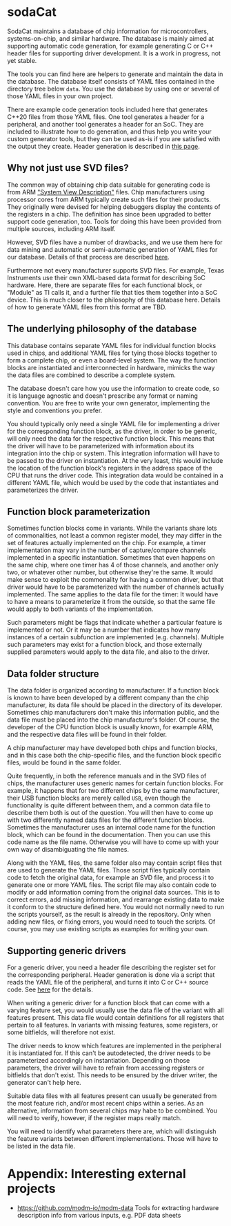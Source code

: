 # sodaCat

SodaCat maintains a database of chip information for microcontrollers,
systems-on-chip, and similar hardware. The database is mainly aimed at
supporting automatic code generation, for example generating C or C++ header
files for supporting driver development. It is a work in progress, not yet
stable.

The tools you can find here are helpers to generate and maintain the data in the
database. The database itself consists of YAML files contained in the directory
tree below `data`. You use the database by using one or several of those YAML
files in your own project.

There are example code generation tools included here that generates C++20 files
from those YAML files. One tool generates a header for a peripheral, and another
tool generates a header for an SoC. They are included to illustrate how to do
generation, and thus help you write your custom generator tools, but they can be
used as-is if you are satisfied with the output they create. Header generation
is described in [this page](Header-generation.md).

## Why not just use SVD files?

The common way of obtaining chip data suitable for generating code is from ARM
["System View
Description"](https://open-cmsis-pack.github.io/svd-spec/main/index.html) files.
Chip manufacturers using processor cores from ARM typically create such files
for their products. They originally were devised for helping debuggers display
the contents of the registers in a chip. The definition has since been upgraded
to better support code generation, too. Tools for doing this have been provided
from multiple sources, including ARM itself.

However, SVD files have a number of drawbacks, and we use them here for data
mining and automatic or semi-automatic generation of YAML files for our
database. Details of that process are described [here](SVD-conversion.md).

Furthermore not every manufacturer supports SVD files. For example, Texas
Instruments use their own XML-based data format for describing SoC hardware.
Here, there are separate files for each functional block, or "Module" as TI
calls it, and a further file that ties them together into a SoC device. This is
much closer to the philosophy of this database here. Details of how to generate
YAML files from this format are TBD.

## The underlying philosophy of the database

This database contains separate YAML files for individual function blocks used
in chips, and additional YAML files for tying those blocks together to form a
complete chip, or even a board-level system. The way the function blocks are
instantiated and interconnected in hardware, mimicks the way the data files are
combined to describe a complete system.

The database doesn't care how you use the information to create code, so it is
language agnostic and doesn't prescribe any format or naming convention. You are
free to write your own generator, implementing the style and conventions you
prefer.

You should typically only need a single YAML file for implementing a driver for
the corresponding function block, as the driver, in order to be generic, will
only need the data for the respective function block. This means that the driver
will have to be parameterized with information about its integration into the
chip or system. This integration information will have to be passed to the
driver on instantiation. At the very least, this would include the location of
the function block's registers in the address space of the CPU that runs the
driver code. This integration data would be contained in a different YAML file,
which would be used by the code that instantiates and parameterizes the driver.

## Function block parameterization

Sometimes function blocks come in variants. While the variants share lots of
commonalities, not least a common register model, they may differ in the set of
features actually implemented on the chip. For example, a timer implementation
may vary in the number of capture/compare channels implemented in a specific
instantiation. Sometimes that even happens on the same chip, where one timer has
4 of those channels, and another only two, or whatever other number, but
otherwise they're the same. It would make sense to exploit the commonality for
having a common driver, but that driver would have to be parameterized with the
number of channels actually implemented. The same applies to the data file for
the timer: It would have to have a means to parameterize it from the outside, so
that the same file would apply to both variants of the implementation.

Such parameters might be flags that indicate whether a particular feature is
implemented or not. Or it may be a number that indicates how many instances of a
certain subfunction are implemented (e.g. channels). Multiple such parameters
may exist for a function block, and those externally supplied parameters would
apply to the data file, and also to the driver.

## Data folder structure

The data folder is organized according to manufacturer. If a function block is
known to have been developed by a different company than the chip manufacturer,
its data file should be placed in the directory of its developer. Sometimes chip
manufacturers don't make this information public, and the data file must be
placed into the chip manufacturer's folder. Of course, the developer of the CPU
function block is usually known, for example ARM, and the respective data files
will be found in their folder.

A chip manufacturer may have developed both chips and function blocks, and in
this case both the chip-specific files, and the function block specific files,
would be found in the same folder.

Quite frequently, in both the reference manuals and in the SVD files of chips,
the manufacturer uses generic names for certain function blocks. For example, it
happens that for two different chips by the same manufacturer, their USB
function blocks are merely called `USB`, even though the functionality is quite
different between them, and a common data file to describe them both is out of
the question. You will then have to come up with two differently named data
files for the different function blocks. Sometimes the manufacturer uses an
internal code name for the function block, which can be found in the
documentation. Then you can use this code name as the file name. Otherwise you
will have to come up with your own way of disambiguating the file names.

Along with the YAML files, the same folder also may contain script files that
are used to generate the YAML files. Those script files typically contain code
to fetch the original data, for example an SVD file, and process it to generate
one or more YAML files. The script file may also contain code to modify or add
information coming from the original data sources. This is to correct errors,
add missing information, and rearrange existing data to make it conform to the
structure defined here. You would not normally need to run the scripts yourself,
as the result is already in the repository. Only when adding new files, or
fixing errors, you would need to touch the scripts. Of course, you may use
existing scripts as examples for writing your own.

## Supporting generic drivers

For a generic driver, you need a header file describing the register set for the
corresponding peripheral. Header generation is done via a script that reads the
YAML file of the peripheral, and turns it into C or C++ source code. See
[here](Header-generation.md) for the details.

When writing a generic driver for a function block that can come with a varying
feature set, you would usually use the data file of the variant with all
features present. This data file would contain definitions for all registers
that pertain to all features. In variants with missing features, some registers,
or some bitfields, will therefore not exist.

The driver needs to know which features are implemented in the peripheral it is
instantiated for. If this can't be autodetected, the driver needs to be
parameterized accordingly on instantiation. Depending on those parameters, the
driver will have to refrain from accessing registers or bitfields that don't
exist. This needs to be ensured by the driver writer, the generator can't help
here.

Suitable data files with all features present can usually be generated from the
most feature rich, and/or most recent chips within a series. As an alternative,
information from several chips may habe to be combined. You will need to verify,
however, if the register maps really match.

You will need to identify what parameters there are, which will distinguish the
feature variants between different implementations. Those will have to be listed
in the data file.

# Appendix: Interesting external projects

- https://github.com/modm-io/modm-data Tools for extracting hardware description
  info from various inputs, e.g. PDF data sheets
